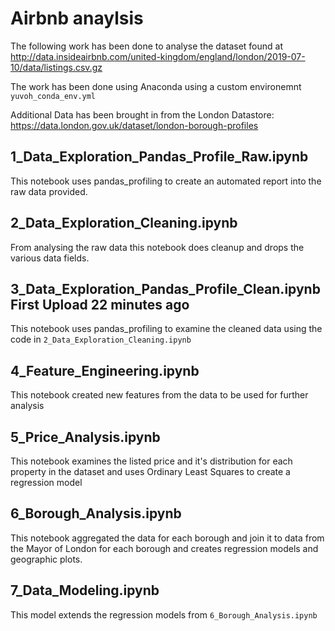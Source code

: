 # Airbnb anaylsis

The following work has been done to analyse the dataset found at http://data.insideairbnb.com/united-kingdom/england/london/2019-07-10/data/listings.csv.gz

The work has been done using Anaconda using a custom environemnt `yuvoh_conda_env.yml` 

Additional Data has been brought in from the London Datastore: https://data.london.gov.uk/dataset/london-borough-profiles

## 1_Data_Exploration_Pandas_Profile_Raw.ipynb

This notebook uses pandas_profiling to create an automated report into the raw data provided.

## 2_Data_Exploration_Cleaning.ipynb

From analysing the raw data this notebook does cleanup and drops the various data fields.

## 3_Data_Exploration_Pandas_Profile_Clean.ipynb	First Upload	22 minutes ago

This notebook uses pandas_profiling to examine the cleaned data using the code in `2_Data_Exploration_Cleaning.ipynb`

## 4_Feature_Engineering.ipynb	

This notebook created new features from the data to be used for further analysis

## 5_Price_Analysis.ipynb

This notebook examines the listed price and it's distribution for each property in the dataset and uses Ordinary Least Squares to create a regression model

## 6_Borough_Analysis.ipynb

This notebook aggregated the data for each borough and join it to data from the Mayor of London for each borough and creates regression models and geographic plots.

## 7_Data_Modeling.ipynb

This model extends the regression models from `6_Borough_Analysis.ipynb`

